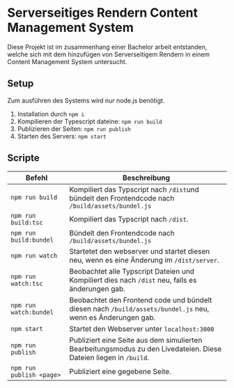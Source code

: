 # Serverseitiges Rendern Content Management System
Diese Projekt ist im zusammenhang einer Bachelor arbeit entstanden, welche sich mit dem hinzufügen von Serverseitigem Rendern in einem Content Management System untersucht.

## Setup
Zum ausführen des Systems wird nur node.js benötigt.
1. Installation durch `npm i`
2. Kompilieren der Typescript dateine: `npm run build`
3. Publizieren der Seiten: `npm run publish`
4. Starten des Servers: `npm start`

## Scripte
| Befehl | Beschreibung |
| --- | --- |
| `npm run build` | Kompiliert das Typscript nach `/dist`und bündelt den Frontendcode nach `/build/assets/bundel.js`|
| `npm run build:tsc` | Kompiliert das Typscript nach `/dist`. |
| `npm run build:bundel` | Bündelt den Frontendcode nach `/build/assets/bundel.js` |
| `npm run watch` | Startetet den webserver und startet diesen neu, wenn es eine Änderung im `/dist/server`. |
| `npm run watch:tsc` | Beobachtet alle Typscript Dateien und Kompiliert dies nach `/dist` neu, falls es änderungen gab. |
| `npm run watch:bundel` | Beobachtet den Frontend code und bündelt diesen nach `/build/assets/bundel.js` neu, wenn es Änderungen gab. |
| `npm start` | Startet den Webserver unter `localhost:3000` |
| `npm run publish` | Publiziert eine Seite aus dem simulierten Bearbeitungsmodus zu den Livedateien. Diese Dateien liegen in `/build`. |
| `npm run publish <page>` | Publiziert eine gegebene Seite. |